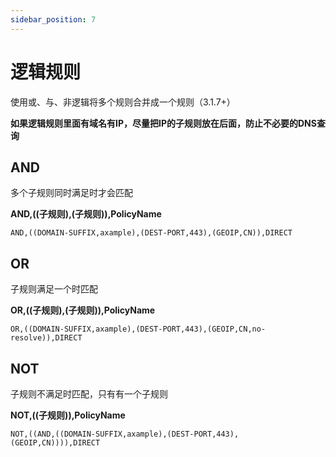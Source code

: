 ```yaml
---
sidebar_position: 7
---
```


# 逻辑规则
使用或、与、非逻辑将多个规则合并成一个规则（3.1.7+）

**如果逻辑规则里面有域名有IP，尽量把IP的子规则放在后面，防止不必要的DNS查询**

## AND
多个子规则同时满足时才会匹配

**AND,((子规则),(子规则)),PolicyName**
```
AND,((DOMAIN-SUFFIX,axample),(DEST-PORT,443),(GEOIP,CN)),DIRECT
```

## OR
子规则满足一个时匹配

**OR,((子规则),(子规则)),PolicyName**
```
OR,((DOMAIN-SUFFIX,axample),(DEST-PORT,443),(GEOIP,CN,no-resolve)),DIRECT
```

## NOT
子规则不满足时匹配，只有有一个子规则

**NOT,((子规则)),PolicyName**
```
NOT,((AND,((DOMAIN-SUFFIX,axample),(DEST-PORT,443),(GEOIP,CN)))),DIRECT
```